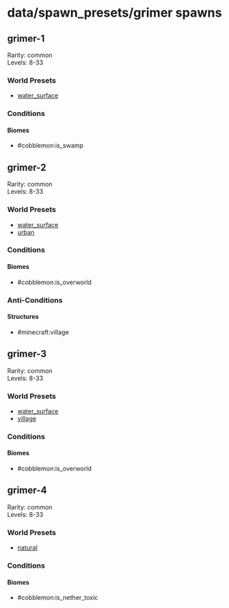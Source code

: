 # data/spawn_presets/grimer spawns  
  
## grimer-1  
Rarity: common  
Levels: 8-33  
  
### World Presets  
* [water_surface](/data/world_presets/water_surface.md)  
  
### Conditions  
  
#### Biomes  
  * #cobblemon:is_swamp
  
  
## grimer-2  
Rarity: common  
Levels: 8-33  
  
### World Presets  
* [water_surface](/data/world_presets/water_surface.md)  
* [urban](/data/world_presets/urban.md)  
  
### Conditions  
  
#### Biomes  
  * #cobblemon:is_overworld
  
  
### Anti-Conditions  
  
#### Structures  
  * #minecraft:village
  
  
## grimer-3  
Rarity: common  
Levels: 8-33  
  
### World Presets  
* [water_surface](/data/world_presets/water_surface.md)  
* [village](/data/world_presets/village.md)  
  
### Conditions  
  
#### Biomes  
  * #cobblemon:is_overworld
  
  
## grimer-4  
Rarity: common  
Levels: 8-33  
  
### World Presets  
* [natural](/data/world_presets/natural.md)  
  
### Conditions  
  
#### Biomes  
  * #cobblemon:is_nether_toxic
  

